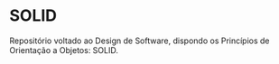 # SOLID
Repositório voltado ao Design de Software, dispondo os Princípios de Orientação a Objetos: SOLID.
